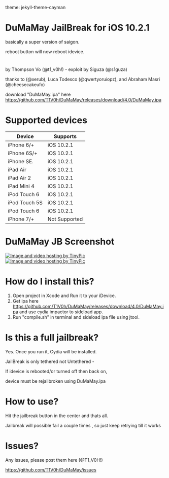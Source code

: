 theme: jekyll-theme-cayman

# DuMaMay JailBreak for iOS 10.2.1
basically a super version of saigon.

reboot button will now reboot idevice.

#       

by Thompson Vo (@t1_v0h!) - exploit by Siguza (@s1guza)

thanks to (@xerub), Luca Todesco (@qwertyoruiopz), and Abraham Masri (@cheesecakeufo)

download "DuMaMay.ipa" here https://github.com/T1V0h/DuMaMay/releases/download/4.0/DuMaMay.ipa
       

# Supported devices

|    Device    |    Supports    |
|--------------|----------------|
| iPhone 6/+   |   iOS 10.2.1   |            
| iPhone 6S/+  |   iOS 10.2.1   |
| iPhone SE.   |   iOS 10.2.1   |
| iPad Air     |   iOS 10.2.1   |
| iPad Air 2   |   iOS 10.2.1   |
| iPad Mini 4  |   iOS 10.2.1   |
| iPod Touch 6 |   iOS 10.2.1   |
| iPod Touch 5S|   iOS 10.2.1   |
| iPod Touch 6 |   iOS 10.2.1   |
| iPhone 7/+   |  Not Supported |

#      

# DuMaMay JB Screenshot

<a href="http://tinypic.com?ref=2eqdlld" target="_blank"><img src="http://i64.tinypic.com/2eqdlld.jpg" border="0" alt="Image and video hosting by TinyPic"></a>
<a href="http://tinypic.com?ref=90nint" target="_blank"><img src="http://i67.tinypic.com/90nint.jpg" border="0" alt="Image and video hosting by TinyPic"></a>

#        

# How do I install this?
1. Open project in Xcode and Run it to your iDevice.
2. Get ipa here https://github.com/T1V0h/DuMaMay/releases/download/4.0/DuMaMay.ipa and use cydia impactor to sideload app.
3. Run "compile.sh" in terminal and sideload ipa file using jtool.

# Is this a full jailbreak?
Yes. Once you run it, Cydia will be installed.

JailBreak is only tethered not Untethered -

If idevice is rebooted/or turned off then back on, 

device must be rejailbroken using DuMaMay.ipa

# How to use?
Hit the jailbreak button in the center and thats all.

Jailbreak will possible fail a couple times , so just keep retrying till it works

# Issues?
Any issues, please post them here (@T1_V0H!)

https://github.com/T1V0h/DuMaMay/issues
